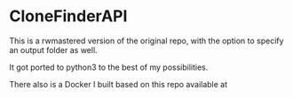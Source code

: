 # CloneFinderAPI

This is a rwmastered version of the original repo, with the option to specify an output folder as well.

It got ported to python3 to the best of my possibilities.

There also is a Docker I built based on this repo available at
